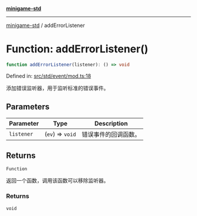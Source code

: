 [**minigame-std**](../README.md)

***

[minigame-std](../README.md) / addErrorListener

# Function: addErrorListener()

```ts
function addErrorListener(listener): () => void
```

Defined in: [src/std/event/mod.ts:18](https://github.com/JiangJie/minigame-std/blob/c702c23d8258d9dd96d873df515d0027c84fb302/src/std/event/mod.ts#L18)

添加错误监听器，用于监听标准的错误事件。

## Parameters

| Parameter | Type | Description |
| ------ | ------ | ------ |
| `listener` | (`ev`) => `void` | 错误事件的回调函数。 |

## Returns

`Function`

返回一个函数，调用该函数可以移除监听器。

### Returns

`void`
